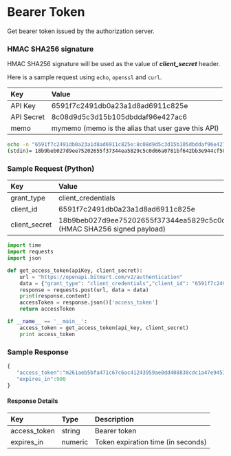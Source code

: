 # Bearer Token

Get bearer token issued by the authorization server.

### HMAC SHA256 signature

HMAC SHA256 signature will be used as the value of _**client_secret**_ header.

Here is a sample request using ```echo```, ```openssl``` and ```curl```.

| Key | Value |
| :--- | :--- |
| API Key | 6591f7c2491db0a23a1d8ad6911c825e |
| API Secret | 8c08d9d5c3d15b105dbddaf96e427ac6 |
| memo | mymemo (memo is the alias that user gave this API) |

```sh
echo -n "6591f7c2491db0a23a1d8ad6911c825e:8c08d9d5c3d15b105dbddaf96e427ac6:mymemo" | openssl dgst -sha256 -hmac "8c08d9d5c3d15b105dbddaf96e427ac6"
(stdin)= 18b9beb027d9ee75202655f37344ea5829c5c0d66a0781bf642bb3e944cf5019
```

### Sample Request \(Python\)

| Key | Value |
| :--- | :--- |
| grant_type | client_credentials |
| client_id | 6591f7c2491db0a23a1d8ad6911c825e |
| client_secret | 18b9beb027d9ee75202655f37344ea5829c5c0d66a0781bf642bb3e944cf5019 (HMAC SHA256 signed payload) |

```py
import time
import requests
import json

def get_access_token(apiKey, client_secret):
    url = "https://openapi.bitmart.com/v2/authentication"
    data = {"grant_type": "client_credentials","client_id": "6591f7c2491db0a23a1d8ad6911c825e", "client_secret": "18b9beb027d9ee75202655f37344ea5829c5c0d66a0781bf642bb3e944cf5019"}
    response = requests.post(url, data = data)
    print(response.content)
    accessToken = response.json()['access_token']
    return accessToken

if __name__ == '__main__':
    access_token = get_access_token(api_key, client_secret)
    print access_token

```


### Sample Response
```js
{
   "access_token":"m261aeb5bfa471c67c6ac41243959ae0dd408838cdc1a47e945305dd558e2fa78",
   "expires_in":900
}
```

#### Response Details

| Key | Type | Description |
| :--- | :--- | :--- |
| access_token | string | Bearer token |
| expires_in | numeric | Token expiration time (in seconds) |





